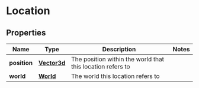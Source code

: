 
# Location

## Properties
Name | Type | Description | Notes
------------ | ------------- | ------------- | -------------
**position** | [**Vector3d**](Vector3d.md) | The position within the world that this location refers to | 
**world** | [**World**](World.md) | The world this location refers to | 



